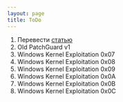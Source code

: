 ```yaml
---
layout: page
title: ToDo
---
```


1. Перевести [статью](https://media.blackhat.com/bh-dc-11/Mandt/BlackHat_DC_2011_Mandt_kernelpool-wp.pdf)
2. Old PatchGuard v1
3. Windows Kernel Exploitation 0x07
4. Windows Kernel Exploitation 0x08
5. Windows Kernel Exploitation 0x09
6. Windows Kernel Exploitation 0x0A
7. Windows Kernel Exploitation 0x0B
8. Windows Kernel Exploitation 0x0C
